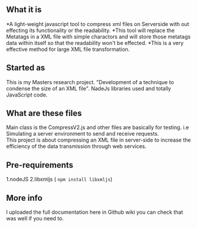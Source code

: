 What it is
----------
*A light-weight javascript tool to compress xml files on Serverside with out effecting its functionality or the readability.
*This tool will replace the Metatags in a XML file with simple charactors and will store those metatags data within itself so that the readability won't be effected.
*This is a very effective method for large XML file transformation.

Started as
----------

This is my Masters research project. "Development of a technique to condense the size of an XML file".
NadeJs libraries used and totally JavaScript code. 

What are these files
--------------------

Main class is the CompressV2.js and other files are basically for testing. i.e Simulating a server environment to send and receive requests.  
This project is about compressing an XML file in server-side to increase the efficiency of the data transmission through web services.

Pre-requirements
----------------

1.nodeJS
2.libxmljs ( <code>npm install libxmljs</code>)

More info
---------

I uploaded the full documentation here in Github wiki you can check that was well if you need to. 
